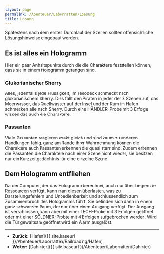 ```yaml
---
layout: page
permalink: /Abenteuer/Laborratten/Loesung
title: Lösung
---
```




Spätestens nach dem ersten Durchlauf der Szenen sollten offensichtliche Lösungshinweise eingebaut werden.

## Es ist alles ein Hologramm

Hier ein paar Anhaltspunkte durch die die Charaktere feststellen können, dass sie in einem Hologramm gefangen sind.

### Glukorianischer Sherry

Alles, jedenfalls jede Flüssigkeit, im Holodeck schmeckt nach glukorianischem Sherry. Dies fällt den Piraten in jeder der 3 Szenen auf, das Meerwasser, das Quellwasser auf der Insel und der Rum im Hafen schmecken alle nach Sherry. Durch eine HÄNDLER-Probe mit 3 Erfolge wissen das auch die Charaktere.

### Passanten

Viele Passanten reagieren exakt gleich und sind kaum zu anderen Handlungen fähig, ganz am Rande ihrer Wahrnehmung können die Charaktere auch Passanten erkennen die quasi starr sind. Zudem erkennen die Passanten die Charaktere nach einer Szene nicht wieder, sie besitzen nur ein Kurzzeitgedächtnis für eine einzelne Szene.

## Dem Hologramm entfliehen

Da der Computer, der das Hologramm berechnet, auch nur über begrenzte Ressourcen verfügt, kann man diesen überlasten, was zu Darstellungsfehlern und Unbedienbarkeit und schlussendlich zum Zusammenbruch des Hologramms führt. Sie befinden sich dann in einem ganz schwarzen Raum, der nur über einen Ausgang verfügt. Der Ausgang ist verschlossen, kann aber mit einer TECH-Probe mit 3 Erfolgen geöffnet oder mit einer SÖLDNER-Probte mit 4 Erfolgen aufgebrochen werden. Wird die Tür gewaltsam geöffnet wird ein Alarm ausgelöst.

***

- **Zurück:** [Hafen]({{ site.baseurl }}/Abenteuer/Laborratten/Railroading/Hafen)
- **Weiter:** [Dahinter]({{ site.baseurl }}/Abenteuer/Laborratten/Dahinter)
